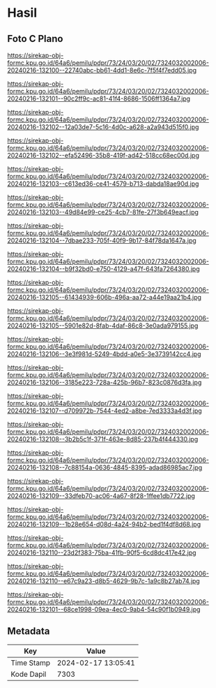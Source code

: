 # Hasil

## Foto C Plano

https://sirekap-obj-formc.kpu.go.id/64a6/pemilu/pdpr/73/24/03/20/02/7324032002006-20240216-132100--22740abc-bb61-4dd1-8e6c-7f5f4f7edd05.jpg

https://sirekap-obj-formc.kpu.go.id/64a6/pemilu/pdpr/73/24/03/20/02/7324032002006-20240216-132101--90c2ff9c-ac81-41f4-8686-1506ff1364a7.jpg

https://sirekap-obj-formc.kpu.go.id/64a6/pemilu/pdpr/73/24/03/20/02/7324032002006-20240216-132102--12a03de7-5c16-4d0c-a628-a2a943d515f0.jpg

https://sirekap-obj-formc.kpu.go.id/64a6/pemilu/pdpr/73/24/03/20/02/7324032002006-20240216-132102--efa52496-35b8-419f-ad42-518cc68ec00d.jpg

https://sirekap-obj-formc.kpu.go.id/64a6/pemilu/pdpr/73/24/03/20/02/7324032002006-20240216-132103--c613ed36-ce41-4579-b713-dabda18ae90d.jpg

https://sirekap-obj-formc.kpu.go.id/64a6/pemilu/pdpr/73/24/03/20/02/7324032002006-20240216-132103--49d84e99-ce25-4cb7-81fe-27f3b649eacf.jpg

https://sirekap-obj-formc.kpu.go.id/64a6/pemilu/pdpr/73/24/03/20/02/7324032002006-20240216-132104--7dbae233-705f-40f9-9b17-84f78da1647a.jpg

https://sirekap-obj-formc.kpu.go.id/64a6/pemilu/pdpr/73/24/03/20/02/7324032002006-20240216-132104--b9f32bd0-e750-4129-a47f-643fa7264380.jpg

https://sirekap-obj-formc.kpu.go.id/64a6/pemilu/pdpr/73/24/03/20/02/7324032002006-20240216-132105--61434939-606b-496a-aa72-a44e19aa21b4.jpg

https://sirekap-obj-formc.kpu.go.id/64a6/pemilu/pdpr/73/24/03/20/02/7324032002006-20240216-132105--5901e82d-8fab-4daf-86c8-3e0ada979155.jpg

https://sirekap-obj-formc.kpu.go.id/64a6/pemilu/pdpr/73/24/03/20/02/7324032002006-20240216-132106--3e3f981d-5249-4bdd-a0e5-3e3739142cc4.jpg

https://sirekap-obj-formc.kpu.go.id/64a6/pemilu/pdpr/73/24/03/20/02/7324032002006-20240216-132106--3185e223-728a-425b-96b7-823c0876d3fa.jpg

https://sirekap-obj-formc.kpu.go.id/64a6/pemilu/pdpr/73/24/03/20/02/7324032002006-20240216-132107--d709972b-7544-4ed2-a8be-7ed3333a4d3f.jpg

https://sirekap-obj-formc.kpu.go.id/64a6/pemilu/pdpr/73/24/03/20/02/7324032002006-20240216-132108--3b2b5c1f-371f-463e-8d85-237b4f444330.jpg

https://sirekap-obj-formc.kpu.go.id/64a6/pemilu/pdpr/73/24/03/20/02/7324032002006-20240216-132108--7c88154a-0636-4845-8395-adad86985ac7.jpg

https://sirekap-obj-formc.kpu.go.id/64a6/pemilu/pdpr/73/24/03/20/02/7324032002006-20240216-132109--33dfeb70-ac06-4a67-8f28-1ffee1db7722.jpg

https://sirekap-obj-formc.kpu.go.id/64a6/pemilu/pdpr/73/24/03/20/02/7324032002006-20240216-132109--1b28e654-d08d-4a24-94b2-bed1f4df8d68.jpg

https://sirekap-obj-formc.kpu.go.id/64a6/pemilu/pdpr/73/24/03/20/02/7324032002006-20240216-132110--23d2f383-75ba-41fb-90f5-6cd8dc417e42.jpg

https://sirekap-obj-formc.kpu.go.id/64a6/pemilu/pdpr/73/24/03/20/02/7324032002006-20240216-132110--e67c9a23-d8b5-4629-9b7c-1a9c8b27ab74.jpg

https://sirekap-obj-formc.kpu.go.id/64a6/pemilu/pdpr/73/24/03/20/02/7324032002006-20240216-132101--68ce1998-09ea-4ec0-9ab4-54c90f1b0949.jpg


## Metadata

| Key        | Value               |
| ---------- | ------------------- |
| Time Stamp | 2024-02-17 13:05:41 |
| Kode Dapil | 7303                |



